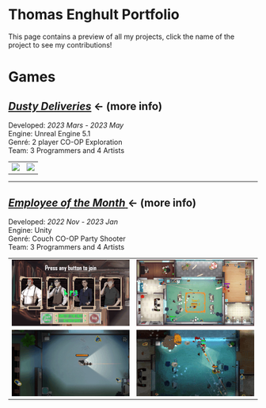 # Thomas Enghult Portfolio

This page contains a preview of all my projects, click the name of the project to see my contributions!

# Games

## [***Dusty Deliveries***](DustyDeliveries/) ← (more info)

Developed: *2023 Mars - 2023 May*  
Engine: Unreal Engine 5.1  
Genré: 2 player CO-OP Exploration  
Team: 3 Programmers and 4 Artists

<table>
  <tr>
    <td><img src="Images\DustyDeliveries_01.png" /></td>
    <td><img src="Images\DustyDeliveries_02.png" /></td>
  </tr>
</table>

---

## [***Employee of the Month*** ](EmployeeOfTheMonth/) ← (more info)

Developed: *2022 Nov - 2023 Jan*  
Engine: Unity  
Genré: Couch CO-OP Party Shooter  
Team: 3 Programmers and 4 Artists

<table>
  <tr>
    <td><img src="Images\EOTM_01.gif" /></td>
    <td><img src="Images\EOTM_02.gif" /></td>
  </tr>
    <tr>
    <td><img src="Images\EOTM_03.gif" /></td>
    <td><img src="Images\EOTM_04.gif" /></td>
  </tr>
</table>

